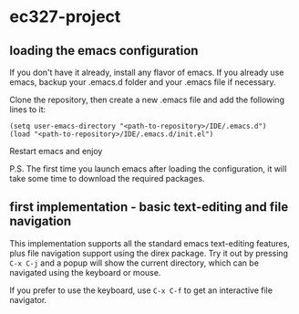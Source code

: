 # ec327-project

## loading the emacs configuration
If you don't have it already, install any flavor of emacs.
If you already use emacs, backup your .emacs.d folder and your .emacs file if necessary.

Clone the repository, then create a new .emacs file and add the following lines to it:
```
(setq user-emacs-directory "<path-to-repository>/IDE/.emacs.d")
(load "<path-to-repository>/IDE/.emacs.d/init.el")

```
Restart emacs and enjoy

P.S. The first time you launch emacs after loading the configuration, it will take some time to download the required packages.


## first implementation - basic text-editing and file navigation
This implementation supports all the standard emacs text-editing features, plus file navigation support using the direx package.  Try it out by pressing `C-x C-j` and a popup will show the current directory, which can be navigated using the keyboard or mouse.

If you prefer to use the keyboard, use `C-x C-f` to get an interactive file navigator.

